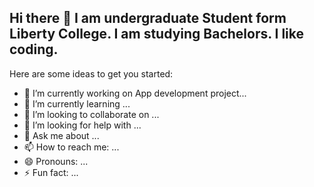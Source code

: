## Hi there 👋 I am undergraduate Student form Liberty College. I am studying Bachelors. I like coding.



Here are some ideas to get you started:

- 🔭 I’m currently working on App development project...
- 🌱 I’m currently learning ...
- 👯 I’m looking to collaborate on ...
- 🤔 I’m looking for help with ...
- 💬 Ask me about ...
- 📫 How to reach me: ...
- 😄 Pronouns: ...
- ⚡ Fun fact: ...

